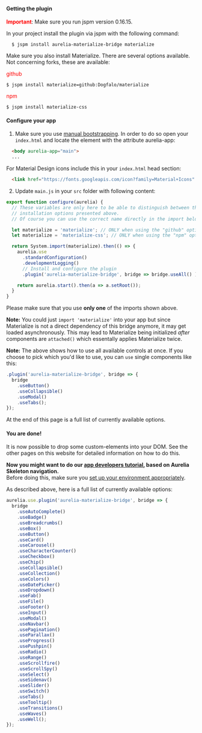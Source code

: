 #### Getting the plugin

**<span style="color: red;">Important</span>**: Make sure you run jspm version 0.16.15.

In your project install the plugin via jspm with the following command:

```
  $ jspm install aurelia-materialize-bridge materialize
```

Make sure you also install Materialize. There are several options available. Not concerning forks, these are available:

<span style="color: red;">github</span>

```
$ jspm install materialize=github:Dogfalo/materialize
```

<span style="color: red;">npm</span>

```
$ jspm install materialize-css
```

#### Configure your app

1. Make sure you use [manual bootstrapping](http://aurelia.io/hub.html#/doc/article/aurelia/framework/latest/app-configuration-and-startup/4). In order to do so open your `index.html` and locate the element with the attribute aurelia-app:

  ```html
    <body aurelia-app="main">
    ...
  ```

  For Material Design icons include this in your `index.html` head section:
  ```html
    <link href="https://fonts.googleapis.com/icon?family=Material+Icons" rel="stylesheet">
  ```

2. Update  `main.js` in your `src` folder with following content:

  ```javascript
  export function configure(aurelia) {
    // These variables are only here to be able to distinguish between the two
    // installation options presented above.
    // Of course you can use the correct name directly in the import below.

    let materialize = 'materialize'; // ONLY when using the "github" option above
    let materialize = 'materialize-css'; // ONLY when using the "npm" option above

    return System.import(materialize).then(() => {
      aurelia.use
        .standardConfiguration()
        .developmentLogging()
        // Install and configure the plugin
        .plugin('aurelia-materialize-bridge', bridge => bridge.useAll() );

      return aurelia.start().then(a => a.setRoot());
    }
  }
  ```

  Please make sure that you use **only one** of the imports shown above.

  **Note:** You could just `import 'materialize'` into your app but since
  Materialize is not a direct dependency of this bridge anymore, it may get loaded
  asynchronously. This may lead to Materialize being initialized *after* components
  are `attached()` which essentally applies Materialize twice.

  **Note:** The above shows how to use all available controls at once. If you choose to pick which you'd like to use, you can ```use``` single components like this:

  ```javascript
  .plugin('aurelia-materialize-bridge', bridge => {
    bridge
      .useButton()
      .useCollapsible()
      .useModal()
      .useTabs();
  });
  ```

  At the end of this page is a full list of currently available options.

#### You are done!
It is now possible to drop some custom-elements into your DOM. See the other pages on this website for detailed information on how to do this.

**Now you might want to do our <a href="https://aurelia-ui-toolkits.gitbooks.io/materialize-bridge-docs/content/app_developers_tutorial/introduction.html" target="_blank">app developers tutorial</a>, based on Aurelia Skeleton navigation.**
<br>
Before doing this, make sure you <a href="http://aurelia.io/hub.html#/doc/article/aurelia/framework/latest/setup-jspm" target="_blank">set up your environment appropriately</a>.

As described above, here is a full list of currently available options:

```javascript
aurelia.use.plugin('aurelia-materialize-bridge', bridge => {
  bridge
    .useAutoComplete()
    .useBadge()
    .useBreadcrumbs()
    .useBox()
    .useButton()
    .useCard()
    .useCarousel()
    .useCharacterCounter()
    .useCheckbox()
    .useChip()
    .useCollapsible()
    .useCollection()
    .useColors()
    .useDatePicker()
    .useDropdown()
    .useFab()
    .useFile()
    .useFooter()
    .useInput()
    .useModal()
    .useNavbar()
    .usePagination()
    .useParallax()
    .useProgress()
    .usePushpin()
    .useRadio()
    .useRange()
    .useScrollfire()
    .useScrollSpy()
    .useSelect()
    .useSidenav()
    .useSlider()
    .useSwitch()
    .useTabs()
    .useTooltip()
    .useTransitions()
    .useWaves()
    .useWell();
});
```
